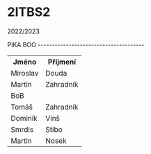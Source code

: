 # 2ITBS2
2022/2023

<html>
	<body>
		<table>
			<th>Jméno</th>
			<th>Příjmení</th>
			<tr>
				<td>Miroslav</td>
				<td>Douda</td>
				PIKA BOO
			<tr>
				<td>Martin</td>
				<td>Zahradník</td>
			</tr>
			</tr>
			<tr>
				<td>BoB</td>
			</tr>
			<tr>
				<td>Tomáš</td>
				<td>Zahradník</td>
			</tr>
			<tr>
				<td>Dominik</td>
				<td>Vinš</td>
			</tr>
			<tr>
				<td>Smrdis</td>
				<td>Stibo</td>
			<tr>
                        <tr>
                                <td>Martin</td>
                                <td>Nosek</td>
                        <tr>
			--------------------------------------
		</table>
	</body>
</html>
